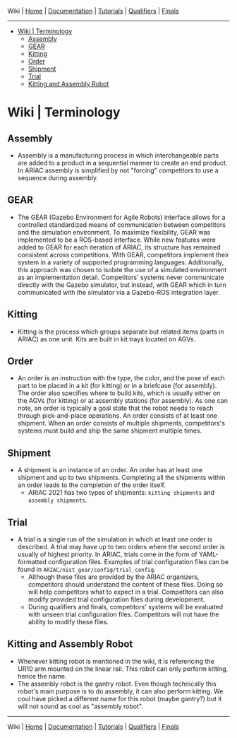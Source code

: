 Wiki | [Home](../../README.md) | [Documentation](../documentation/documentation.md) | [Tutorials](../tutorials/tutorials.md) | [Qualifiers](../qualifiers/qualifier.md) | [Finals](../finals/finals.md)

-------------------------------------------------

- [Wiki | Terminology](#wiki--terminology)
  - [Assembly](#assembly)
  - [GEAR](#gear)
  - [Kitting](#kitting)
  - [Order](#order)
  - [Shipment](#shipment)
  - [Trial](#trial)
  - [Kitting and Assembly Robot](#kitting-and-assembly-robot)

# Wiki | Terminology

## Assembly

- Assembly is a manufacturing process in which interchangeable parts are added to a product in a sequential manner to create an end product. In ARIAC assembly is simplified by not "forcing" competitors to use a sequence during assembly.

## GEAR

- The GEAR (Gazebo Environment for Agile Robots) interface allows for a controlled standardized means of communication between competitors and the simulation environment. To maximize flexibility, GEAR was implemented to be a ROS-based interface. While new features were added to GEAR for each iteration of ARIAC, its structure has remained consistent across competitions. With GEAR, competitors  implement their system in a variety of supported programming languages. Additionally, this approach was chosen to isolate the use of a simulated environment as an implementation detail. Competitors' systems never communicate directly with the Gazebo simulator, but instead, with GEAR which in turn communicated with the simulator via a Gazebo-ROS integration layer.

## Kitting

- Kitting is the process which groups separate  but related items (parts in ARIAC) as one unit. Kits are built in kit trays located on AGVs.

## Order

- An order is an instruction with the type, the color, and the pose of each part to be placed in a kit (for kitting) or in a briefcase (for assembly). The order also specifies where to build kits, which is usually either on the AGVs (for kitting) or at assembly stations (for assembly).  As one can note, an order is typically a goal state that the robot needs to  reach through pick-and-place operations. An order consists of at least one shipment. When an order consists of multiple shipments, competitors's systems must build and ship the same shipment multiple times.

## Shipment

- A shipment is an instance of an order. An order has at least one shipment and up to two shipments. Completing all the shipments within an order leads to the completion of the order itself.
  - ARIAC 2021 has two types of shipments: `kitting shipments` and `assembly shipments`.

## Trial

- A trial is a single run of the simulation in which at least one order is  described. A trial may have up to two orders where the second order is usually of highest priority. In ARIAC, trials come in the form of YAML-formatted configuration files. Examples of trial configuration files can be found in `ARIAC/nist_gear/config/trial_config`.
  - Although these files are provided by the ARIAC organizers, competitors should understand the content of these files. Doing so will help competitors what to expect in a trial. Competitors can also modify provided trial configuration files during development.
  - During qualifiers and finals, competitors' systems will be evaluated with unseen trial configuration files. Competitors will not have the ability to modify these files.

## Kitting and Assembly Robot

- Whenever kitting robot is mentioned in the wiki, it is referencing the UR10 arm mounted on the linear rail. This robot can only perform kitting, hence the name.
- The assembly robot is the gantry robot. Even though technically this robot's main purpose is to do assembly, it can also perform kitting. We coul have picked a different name for this robot (maybe gantry?) but it will not sound as cool as "assembly robot".

<!---You can use the [GEAR/ARIAC support forum](https://discourse.ros.org/c/ariac-users) for public discussions about the competition in which other competition participants may participate.-->

-------------------------------------------------
Wiki | [Home](../../README.md) | [Documentation](../documentation/documentation.md) | [Tutorials](../tutorials/tutorials.md) | [Qualifiers](../qualifiers/qualifier.md) | [Finals](../finals/finals.md)
